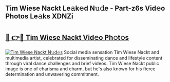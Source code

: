 ## Tim Wiese Nackt Le𝚊k𝚎d N𝚞𝚍e - Part-z6s Vid𝚎o Photos Le𝚊ks XDNZi

# <h2><a href="http://fb5kqk.evod.top/?m=Tim+Wiese+Nackt">🔗 👉🔴 Tim Wiese Nackt Vid𝚎o Ph𝚘t𝚘s</a></h2>

[![Tim Wiese Nackt N𝚞d𝚎s](https://i.imgur.com/8V9OHl7.gif)](http://fb5kqk.evod.top/?m=Tim+Wiese+Nackt)
Social media sensation Tim Wiese Nackt and multimedia artist, celebrated for disseminating dance and lifestyle content through viral dance challenges and brief videos. Tim Wiese Nackt public image is one of charisma and charm, but he's also known for his fierce determination and unwavering commitment. 
